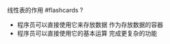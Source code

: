 
线性表的作用 #flashcards
?
- 程序员可以直接使用它来存放数据  作为存放数据的容器
- 程序员可以直接使用它的基本运算  完成更复杂的功能
<!--SR:!2024-01-26,1,230-->
<!--ID: 1706166165145-->

